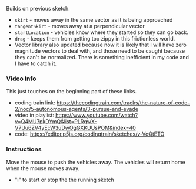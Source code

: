 Builds on previous sketch.  

- `skirt` - moves away in the same vector as it is being approached
- `tangentSkirt` - moves away at a perpendicular vector
- `startLocation` - vehicles know where they started so they can go back.
- `drag` - keeps them from getting too zippy in this frictionless world.
-  Vector library also updated because now it is likely that I will have zero magnitude vectors to deal with, and those need to be caught because they can't be normalized. There is something inefficient in my code and I have to catch it. 

### Video Info
This just touches on the beginning part of these links. 

- coding train link: <https://thecodingtrain.com/tracks/the-nature-of-code-2/noc/5-autonomous-agents/3-pursue-and-evade>
- video in playlist: <https://www.youtube.com/watch?v=Q4MU7pkDYmQ&list=PLRqwX-V7Uu6ZV4yEcW3uDwOgGXKUUsPOM&index=40>
- code: <https://editor.p5js.org/codingtrain/sketches/v-VoQtETO>

### Instructions
Move the mouse to push the vehicles away. The vehicles will return home when the mouse moves away.   

- "l" to start or stop the the running sketch
